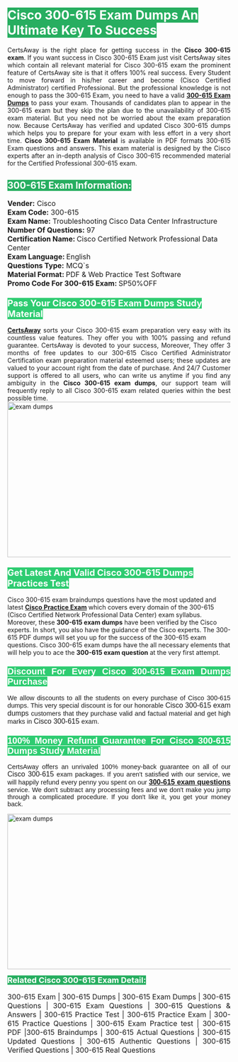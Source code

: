 <h1><span style="color:#ffffff"><strong><span style="background-color:#27ae60">Cisco 300-615 Exam Dumps An Ultimate Key To Success</span></strong></span></h1> <div style="text-align:justify">CertsAway is the right place for getting success in the <strong>Cisco 300-615 exam</strong>. If you want success in Cisco 300-615 Exam just visit CertsAway sites which contain all relevant material for Cisco 300-615 exam the prominent feature of CertsAway site is that it offers 100% real success. Every Student to move forward in his/her career and become (Cisco Certified Administrator) certified Professional. But the professional knowledge is not enough to pass the 300-615 Exam, you need to have a valid <a href="https://www.certsaway.com/cisco/300-615-exam-dumps"><strong>300-615 Exam Dumps</strong></a> to pass your exam. Thousands of candidates plan to appear in the 300-615 exam but they skip the plan due to the unavailability of 300-615 exam material. But you need not be worried about the exam preparation now. Because CertsAway has verified and updated Cisco 300-615 dumps which helps you to prepare for your exam with less effort in a very short time. <strong>Cisco 300-615 Exam Material</strong> is available in PDF formats 300-615 Exam questions and answers. This exam material is designed by the Cisco experts after an in-depth analysis of Cisco 300-615 recommended material for the Certified Professional 300-615 exam.</div> <h2 style="text-align:justify"><span style="color:#ffffff"><span style="background-color:#27ae60">300-615 Exam Information:</span></span></h2> <p><span style="font-size:16px"><strong>Vender:</strong> Cisco<br /> <strong>Exam Code:</strong> 300-615<br /> <strong>Exam Name:</strong> Troubleshooting Cisco Data Center Infrastructure<br /> <strong>Number Of Questions:</strong> 97<br /> <strong>Certification Name: </strong>Cisco Certified Network Professional Data Center<br /> <strong>Exam Language: </strong>English<br /> <strong>Questions Type:</strong> MCQ`s<br /> <strong>Material Format: </strong>PDF & Web Practice Test Software<br /> <strong>Promo Code For 300-615 Exam: </strong>SP50%OFF</span></p> <h3><span style="font-size:20px"><span style="color:#ffffff"><strong><span style="background-color:#2ecc71">Pass Your Cisco 300-615 Exam Dumps Study Material</span></strong></span></span></h3> <div style="text-align:justify"><a href=" https://www.certsaway.com/"><strong>CertsAway</strong></a> sorts your Cisco 300-615 exam preparation very easy with its countless value features. They offer you with 100% passing and refund guarantee. CertsAway is devoted to your success, Moreover, They offer 3 months of free updates to our 300-615 Cisco Certified Administrator Certification exam preparation material esteemed users; these updates are valued to your account right from the date of purchase. And 24/7 Customer support is offered to all users, who can write us anytime if you find any ambiguity in the <strong>Cisco 300-615 exam dumps</strong>, our support team will frequently reply to all Cisco 300-615 exam related queries within the best possible time.</div> <div style="text-align:justify"> </div> <div style="text-align:justify"><a href="https://www.certsaway.com/cisco/300-615-exam-dumps" rel="no-follow"><img alt="exam dumps" src="https://www.certcollections.com/uploads/content/certsaway.png" style="height:350px; width:750px" /></a></div> <h3><span style="font-size:20px"><span style="color:#ffffff"><strong><span style="background-color:#2ecc71">Get Latest And Valid Cisco 300-615 Dumps Practices Test</span></strong></span></span></h3> <p>Cisco 300-615 exam braindumps questions have the most updated and latest <a href="https://www.certsaway.com/cisco-questions"><strong>Cisco Practice Exam</strong></a> which covers every domain of the 300-615 (Cisco Certified Network Professional Data Center) exam syllabus. Moreover, these <strong>300-615 exam dumps</strong> have been verified by the Cisco experts. In short, you also have the guidance of the Cisco experts. The 300-615 PDF dumps will set you up for the success of the 300-615 exam questions. Cisco 300-615 exam dumps have the all necessary elements that will help you to ace the <strong>300-615 exam question</strong> at the very first attempt.</p> <h3 style="text-align:justify"><span style="font-size:20px"><span style="color:#ffffff"><strong><span style="font-family:Calibri,sans-serif"><span style="background-color:#2ecc71">Discount For Every </span><span style="background-color:#2ecc71">Cisco 300-615 Exam</span><span style="background-color:#2ecc71"> Dumps Purchase</span></span></strong></span></span></h3> <div style="text-align:justify"> <p><span style="font-size:11pt"><span style="font-family:Calibri,sans-serif">We allow discounts to all the students on every purchase of Cisco 300-615 dumps. This very special discount is for our honorable <span style="font-size:12.0pt"><span style="background-color:white">Cisco 300-615 exam dumps </span></span>customers that they purchase valid and factual material and get high marks in <span style="font-size:12.0pt"><span style="background-color:white">Cisco 300-615 </span></span>exam. </span></span></p> <h3><span style="font-size:20px"><span style="color:#ffffff"><strong><span style="font-family:Calibri,sans-serif"><span style="background-color:#2ecc71">100% Money Refund Guarantee For </span><span style="background-color:#2ecc71">Cisco 300-615 Dumps Study Material</span></span></strong></span></span></h3> <p><span style="font-size:11pt"><span style="font-family:Calibri,sans-serif">CertsAway offers an unrivaled 100% money-back guarantee on all of our <span style="font-size:12.0pt"><span style="background-color:white">Cisco 300-615 </span></span>exam packages. If you aren't satisfied with our service, we will happily refund every penny you spent on our <span style="font-size:12.0pt"><span style="background-color:white"><a href="https://www.certsaway.com/cisco/300-615-exam-dumps"><strong>300-615 exam questions</strong></a> </span></span>service. We don't subtract any processing fees and we don't make you jump through a complicated procedure. If you don't like it, you get your money back.</span></span></p> <p><a href="https://www.certsaway.com/cisco/300-615-exam-dumps" rel="no-follow"><img alt="exam dumps" src="https://www.certcollections.com/uploads/content/certsaway_(2)2.png" style="height:350px; width:750px" /></a></p> <p><span style="color:#ffffff"><strong><span style="font-size:18px"><span style="background-color:#27ae60">Related Cisco 300-615 Exam Detail:</span></span></strong></span><br /> <br /> <span style="font-size:16px">300-615 Exam | 300-615 Dumps | 300-615 Exam Dumps | 300-615 Questions | 300-615 Exam Questions | 300-615 Questions & Answers | 300-615 Practice Test | 300-615 Practice Exam | 300-615 Practice Questions | 300-615 Exam Practice test | 300-615 PDF |300-615 Braindumps | 300-615 Actual Questions | 300-615 Updated Questions | 300-615 Authentic Questions | 300-615 Verified Questions | 300-615 Real Questions</span></p> </div>
